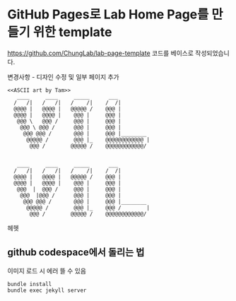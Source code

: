 # GitHub Pages로 Lab Home Page를 만들기 위한 template

https://github.com/ChungLab/lab-page-template
코드를 베이스로 작성되었습니다.

변경사항 - 디자인 수정 및 일부 페이지 추가

```
<<ASCII art by Tam>>
   ____     ____     _____      ___
  /   /|   /   /|   /    /|    /  /|
  @@@@ |   @@@@ |   @@@@@ /    @@@ |
  @@@@ |   @@@@ |    @@@ |     @@@ |
   @@@ \   @@@ /     @@@ |     @@@ |
    @@@ \ @@@ /      @@@ |     @@@ |
     @@@ @@@ /       @@@ |     @@@ |________
      @@@@@ /        @@@ |_    @@@@@@@@@@@@ |
       @@@ /        @@@@@ /    @@@@@@@@@@@@/


   ____     ____     _____      ___
  /   /|   /   /|   /    /|    /  /|
  @@@@ |   @@@@ |   @@@@@ /    @@@ |
  @@@@ |   @@@@ |    @@@ |     @@@ |
   @@@  |  @@@ /     @@@ |     @@@ |
    @@@  |@@@ /      @@@ |     @@@ |
     @@@ @@@ /       @@@ |     @@@ |________
      @@@@@ /        @@@ |_    @@@ /        |
       @@@ /        @@@@@ /    @@@@@@@@@@@@/
```
헤헷


## github codespace에서 돌리는 법

이미지 로드 시 에러 뜰 수 있음

```
bundle install
bundle exec jekyll server
```